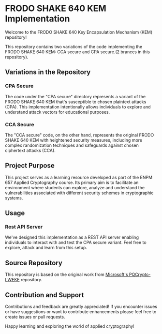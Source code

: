 # FRODO SHAKE 640 KEM Implementation

Welcome to the FRODO SHAKE 640 Key Encapsulation Mechanism (KEM) repository!

This repository contains two variations of the code implementing the FRODO SHAKE 640 KEM: CCA secure and CPA secure.(2 brances in this repository).

## Variations in the Repository

### CPA Secure
The code under the "CPA secure" directory represents a variant of the FRODO SHAKE 640 KEM that's susceptible to chosen plaintext attacks (CPA). This implementation intentionally allows individuals to explore and understand attack vectors for educational purposes.

### CCA Secure
The "CCA secure" code, on the other hand, represents the original FRODO SHAKE 640 KEM with heightened security measures, including more complex randomization techniques and safeguards against chosen ciphertext attacks (CCA).

## Project Purpose
This project serves as a learning resource developed as part of the ENPM 657 Applied Cryptography course. Its primary aim is to facilitate an environment where students can explore, analyze and understand the vulnerabilities associated with different security schemes in cryptographic systems.

## Usage
### Rest API Server
We've designed this implementation as a REST API server enabling individuals to interact with and test the CPA secure variant. Feel free to explore, attack and learn from this setup.

## Source Repository
This repository is based on the original work from [Microsoft's PQCrypto-LWEKE](https://github.com/Microsoft/PQCrypto-LWEKE) repository.

## Contribution and Support
Contributions and feedback are greatly appreciated! If you encounter issues or have suggestions or want to contribute enhancements please feel free to create issues or pull requests.

Happy learning and exploring the world of applied cryptography!
